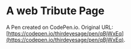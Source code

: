 # A web Tribute Page 

A Pen created on CodePen.io. Original URL: [https://codepen.io/thirdeyesage/pen/qBjWxEq](https://codepen.io/thirdeyesage/pen/qBjWxEq).


